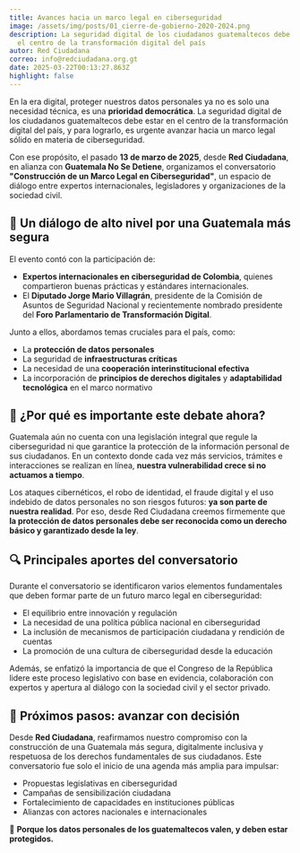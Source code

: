 ```yaml
---
title: Avances hacia un marco legal en ciberseguridad
image: /assets/img/posts/01_cierre-de-gobierno-2020-2024.png
description: La seguridad digital de los ciudadanos guatemaltecos debe estar en
  el centro de la transformación digital del país
autor: Red Ciudadana
correo: info@redciudadana.org.gt
date: 2025-03-22T00:13:27.863Z
highlight: false
---
```

En la era digital, proteger nuestros datos personales ya no es solo una necesidad técnica, es una **prioridad democrática**. La seguridad digital de los ciudadanos guatemaltecos debe estar en el centro de la transformación digital del país, y para lograrlo, es urgente avanzar hacia un marco legal sólido en materia de ciberseguridad.

Con ese propósito, el pasado **13 de marzo de 2025**, desde **Red Ciudadana**, en alianza con **Guatemala No Se Detiene**, organizamos el conversatorio **"Construcción de un Marco Legal en Ciberseguridad"**, un espacio de diálogo entre expertos internacionales, legisladores y organizaciones de la sociedad civil.



## 🤝 Un diálogo de alto nivel por una Guatemala más segura

El evento contó con la participación de:

* **Expertos internacionales en ciberseguridad de Colombia**, quienes compartieron buenas prácticas y estándares internacionales.
* El **Diputado Jorge Mario Villagrán**, presidente de la Comisión de Asuntos de Seguridad Nacional y recientemente nombrado presidente del **Foro Parlamentario de Transformación Digital**.

Junto a ellos, abordamos temas cruciales para el país, como:

* La **protección de datos personales**
* La seguridad de **infraestructuras críticas**
* La necesidad de una **cooperación interinstitucional efectiva**
* La incorporación de **principios de derechos digitales** y **adaptabilidad tecnológica** en el marco normativo



## 📌 ¿Por qué es importante este debate ahora?

Guatemala aún no cuenta con una legislación integral que regule la ciberseguridad ni que garantice la protección de la información personal de sus ciudadanos. En un contexto donde cada vez más servicios, trámites e interacciones se realizan en línea, **nuestra vulnerabilidad crece si no actuamos a tiempo**.

Los ataques cibernéticos, el robo de identidad, el fraude digital y el uso indebido de datos personales no son riesgos futuros: **ya son parte de nuestra realidad**. Por eso, desde Red Ciudadana creemos firmemente que **la protección de datos personales debe ser reconocida como un derecho básico y garantizado desde la ley**.



## 🔍 Principales aportes del conversatorio

Durante el conversatorio se identificaron varios elementos fundamentales que deben formar parte de un futuro marco legal en ciberseguridad:

* El equilibrio entre innovación y regulación
* La necesidad de una política pública nacional en ciberseguridad
* La inclusión de mecanismos de participación ciudadana y rendición de cuentas
* La promoción de una cultura de ciberseguridad desde la educación

Además, se enfatizó la importancia de que el Congreso de la República lidere este proceso legislativo con base en evidencia, colaboración con expertos y apertura al diálogo con la sociedad civil y el sector privado.



## 🧭 Próximos pasos: avanzar con decisión

Desde **Red Ciudadana**, reafirmamos nuestro compromiso con la construcción de una Guatemala más segura, digitalmente inclusiva y respetuosa de los derechos fundamentales de sus ciudadanos. Este conversatorio fue solo el inicio de una agenda más amplia para impulsar:

* Propuestas legislativas en ciberseguridad
* Campañas de sensibilización ciudadana
* Fortalecimiento de capacidades en instituciones públicas
* Alianzas con actores nacionales e internacionales



💬 **Porque los datos personales de los guatemaltecos valen, y deben estar protegidos.**